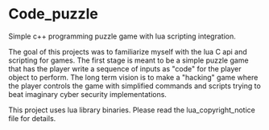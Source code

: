 # Code_puzzle
Simple c++ programming puzzle game with lua scripting integration.  

The goal of this projects was to familiarize myself with the lua C api and scripting for games.
The first stage is meant to be a simple puzzle game that has the player write a sequence of inputs as "code" for the player object to perform.
The long term vision is to make a "hacking" game where the player controls the game with simplified commands and scripts trying to beat imaginary cyber security implementations.

This project uses lua library binaries. Please read the lua_copyright_notice file for details.

